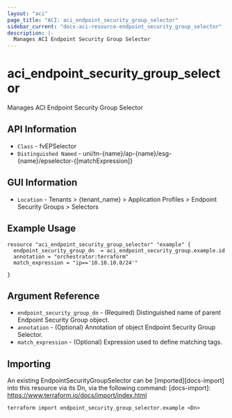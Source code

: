 ```yaml
---
layout: "aci"
page_title: "ACI: aci_endpoint_security_group_selector"
sidebar_current: "docs-aci-resource-endpoint_security_group_selector"
description: |-
  Manages ACI Endpoint Security Group Selector
---
```


# aci_endpoint_security_group_selector #

Manages ACI Endpoint Security Group Selector

## API Information ##

* `Class` - fvEPSelector
* `Distinguished Named` - uni/tn-{name}/ap-{name}/esg-{name}/epselector-{[matchExpression]}

## GUI Information ##

* `Location` - Tenants > {tenant_name} > Application Profiles > Endpoint Security Groups > Selectors

## Example Usage ##

```hcl
resource "aci_endpoint_security_group_selector" "example" {
  endpoint_security_group_dn  = aci_endpoint_security_group.example.id
  annotation = "orchestrator:terraform"
  match_expression = "ip=='10.10.10.0/24'"

}
```

## Argument Reference ##

* `endpoint_security_group_dn` - (Required) Distinguished name of parent Endpoint Security Group object.
* `annotation` - (Optional) Annotation of object Endpoint Security Group Selector.
* `match_expression` - (Optional) Expression used to define matching tags.  

## Importing ##

An existing EndpointSecurityGroupSelector can be [imported][docs-import] into this resource via its Dn, via the following command:
[docs-import]: https://www.terraform.io/docs/import/index.html

```
terraform import endpoint_security_group_selector.example <Dn>
```